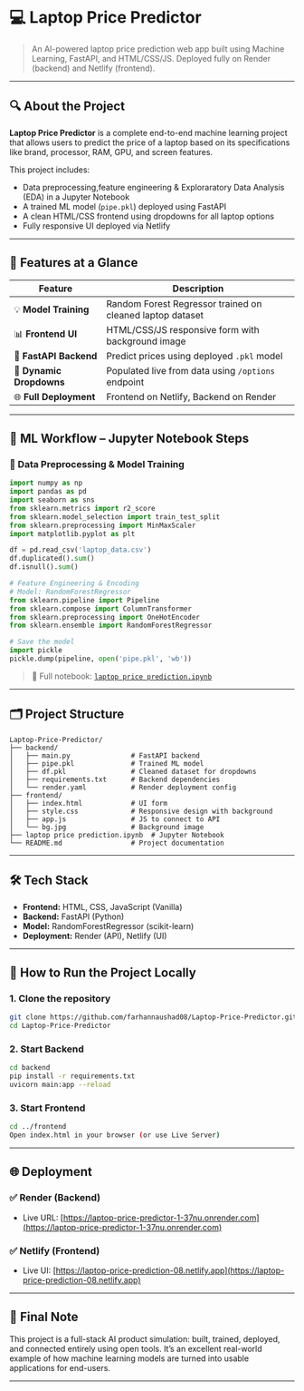 
# 💻 Laptop Price Predictor

> An AI-powered laptop price prediction web app built using Machine Learning, FastAPI, and HTML/CSS/JS. Deployed fully on Render (backend) and Netlify (frontend).

---

## 🔍 About the Project

**Laptop Price Predictor** is a complete end-to-end machine learning project that allows users to predict the price of a laptop based on its specifications like brand, processor, RAM, GPU, and screen features.

This project includes:
- Data preprocessing,feature engineering & Exploraratory Data Analysis (EDA) in a Jupyter Notebook
- A trained ML model (`pipe.pkl`) deployed using FastAPI
- A clean HTML/CSS frontend using dropdowns for all laptop options
- Fully responsive UI deployed via Netlify

---

## 🚀 Features at a Glance

| Feature | Description |
|--------|-------------|
| 💡 **Model Training** | Random Forest Regressor trained on cleaned laptop dataset |
| 📊 **Frontend UI** | HTML/CSS/JS responsive form with background image |
| 🧠 **FastAPI Backend** | Predict prices using deployed `.pkl` model |
| 🔄 **Dynamic Dropdowns** | Populated live from data using `/options` endpoint |
| 🌐 **Full Deployment** | Frontend on Netlify, Backend on Render |

---

## 🧠 ML Workflow – Jupyter Notebook Steps

### 📓 Data Preprocessing & Model Training

```python
import numpy as np
import pandas as pd
import seaborn as sns
from sklearn.metrics import r2_score
from sklearn.model_selection import train_test_split
from sklearn.preprocessing import MinMaxScaler
import matplotlib.pyplot as plt
```

```python
df = pd.read_csv('laptop_data.csv')
df.duplicated().sum()
df.isnull().sum()
```

```python
# Feature Engineering & Encoding
# Model: RandomForestRegressor
from sklearn.pipeline import Pipeline
from sklearn.compose import ColumnTransformer
from sklearn.preprocessing import OneHotEncoder
from sklearn.ensemble import RandomForestRegressor
```

```python
# Save the model
import pickle
pickle.dump(pipeline, open('pipe.pkl', 'wb'))
```

> 📁 Full notebook: [`laptop price prediction.ipynb`](./laptop%20price%20prediction.ipynb)

---

## 🗂️ Project Structure

```
Laptop-Price-Predictor/
├── backend/
│   ├── main.py               # FastAPI backend
│   ├── pipe.pkl              # Trained ML model
│   ├── df.pkl                # Cleaned dataset for dropdowns
│   ├── requirements.txt      # Backend dependencies
│   └── render.yaml           # Render deployment config
├── frontend/
│   ├── index.html            # UI form
│   ├── style.css             # Responsive design with background
│   ├── app.js                # JS to connect to API
│   └── bg.jpg                # Background image
├── laptop price prediction.ipynb  # Jupyter Notebook
└── README.md                 # Project documentation
```

---

## 🛠️ Tech Stack

- **Frontend:** HTML, CSS, JavaScript (Vanilla)
- **Backend:** FastAPI (Python)
- **Model:** RandomForestRegressor (scikit-learn)
- **Deployment:** Render (API), Netlify (UI)

---

## 🧪 How to Run the Project Locally

### 1. Clone the repository
```bash
git clone https://github.com/farhannaushad08/Laptop-Price-Predictor.git
cd Laptop-Price-Predictor
```

### 2. Start Backend
```bash
cd backend
pip install -r requirements.txt
uvicorn main:app --reload
```

### 3. Start Frontend
```bash
cd ../frontend
Open index.html in your browser (or use Live Server)
```

---

## 🌐 Deployment

### ✅ Render (Backend)
- Live URL: [https://laptop-price-predictor-1-37nu.onrender.com](https://laptop-price-predictor-1-37nu.onrender.com)

### ✅ Netlify (Frontend)
- Live UI: [https://laptop-price-prediction-08.netlify.app](https://laptop-price-prediction-08.netlify.app)

---

## 🙌 Final Note

This project is a full-stack AI product simulation: built, trained, deployed, and connected entirely using open tools. It’s an excellent real-world example of how machine learning models are turned into usable applications for end-users.

---

